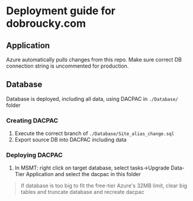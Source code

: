 # Deployment guide for dobroucky.com

## Application
Azure automatically pulls changes from this repo.
Make sure correct DB connection string is uncommented for production.

## Database
Database is deployed, including all data, using DACPAC in `./Database/` folder

### Creating DACPAC
1. Execute the correct branch of `./Database/Site_alias_change.sql`
2. Export source DB into DACPAC including data


### Deploying DACPAC
1. In MSMT: right click on target database, select tasks->Upgrade Data-Tier Application and select the dacpac in this folder

> If database is too big to fit the free-tier Azure's 32MB limit, clear big tables and truncate database and recreate dacpac
